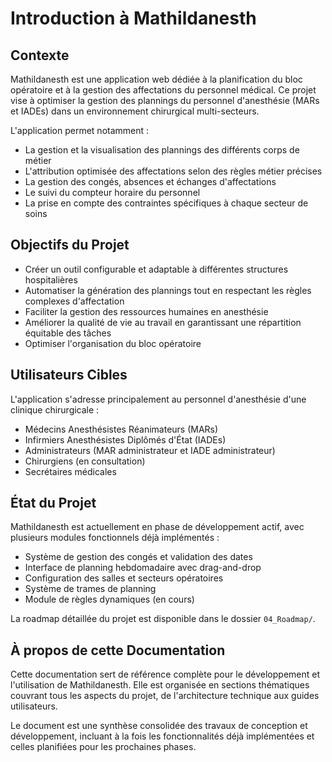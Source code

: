 # Introduction à Mathildanesth

## Contexte

Mathildanesth est une application web dédiée à la planification du bloc opératoire et à la gestion des affectations du personnel médical. Ce projet vise à optimiser la gestion des plannings du personnel d'anesthésie (MARs et IADEs) dans un environnement chirurgical multi-secteurs.

L'application permet notamment :
- La gestion et la visualisation des plannings des différents corps de métier
- L'attribution optimisée des affectations selon des règles métier précises
- La gestion des congés, absences et échanges d'affectations
- Le suivi du compteur horaire du personnel
- La prise en compte des contraintes spécifiques à chaque secteur de soins

## Objectifs du Projet

- Créer un outil configurable et adaptable à différentes structures hospitalières
- Automatiser la génération des plannings tout en respectant les règles complexes d'affectation
- Faciliter la gestion des ressources humaines en anesthésie
- Améliorer la qualité de vie au travail en garantissant une répartition équitable des tâches
- Optimiser l'organisation du bloc opératoire

## Utilisateurs Cibles

L'application s'adresse principalement au personnel d'anesthésie d'une clinique chirurgicale :
- Médecins Anesthésistes Réanimateurs (MARs)
- Infirmiers Anesthésistes Diplômés d'État (IADEs)
- Administrateurs (MAR administrateur et IADE administrateur)
- Chirurgiens (en consultation)
- Secrétaires médicales

## État du Projet

Mathildanesth est actuellement en phase de développement actif, avec plusieurs modules fonctionnels déjà implémentés :
- Système de gestion des congés et validation des dates
- Interface de planning hebdomadaire avec drag-and-drop
- Configuration des salles et secteurs opératoires
- Système de trames de planning
- Module de règles dynamiques (en cours)

La roadmap détaillée du projet est disponible dans le dossier `04_Roadmap/`.

## À propos de cette Documentation

Cette documentation sert de référence complète pour le développement et l'utilisation de Mathildanesth. Elle est organisée en sections thématiques couvrant tous les aspects du projet, de l'architecture technique aux guides utilisateurs.

Le document est une synthèse consolidée des travaux de conception et développement, incluant à la fois les fonctionnalités déjà implémentées et celles planifiées pour les prochaines phases. 